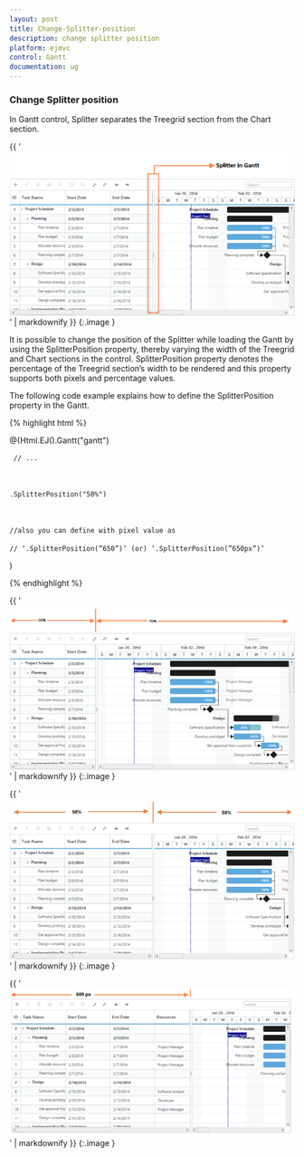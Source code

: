 ```yaml
---
layout: post
title: Change-Splitter-position
description: change splitter position
platform: ejmvc
control: Gantt
documentation: ug
---
```


### Change Splitter position

In Gantt control, Splitter separates the Treegrid section from the Chart section. 

{{ '![C:/Users/labuser/Desktop/splitter.png](Change-Splitter-position_images/Change-Splitter-position_img1.png)' | markdownify }}
{:.image }


It is possible to change the position of the Splitter while loading the Gantt by using the SplitterPosition property, thereby varying the width of the Treegrid and Chart sections in the control.  SplitterPosition property denotes the percentage of the Treegrid section’s width to be rendered and this property supports both pixels and percentage values.

The following code example explains how to define the SplitterPosition property in the Gantt.



{% highlight html %}



@(Html.EJ().Gantt("gantt")

     // ...



    .SplitterPosition("50%")



    //also you can define with pixel value as 

    // ‘.SplitterPosition(”650”)’ (or) ‘.SplitterPosition(”650px”)’

)





{% endhighlight %}





{{ '![C:/Users/labuser/Desktop/splitter30.png](Change-Splitter-position_images/Change-Splitter-position_img2.png)' | markdownify }}
{:.image }






{{ '![C:/Users/labuser/Desktop/Splitter50.png](Change-Splitter-position_images/Change-Splitter-position_img3.png)' | markdownify }}
{:.image }


{{ '![C:/Users/labuser/Desktop/Splitter600px.png](Change-Splitter-position_images/Change-Splitter-position_img4.png)' | markdownify }}
{:.image }




